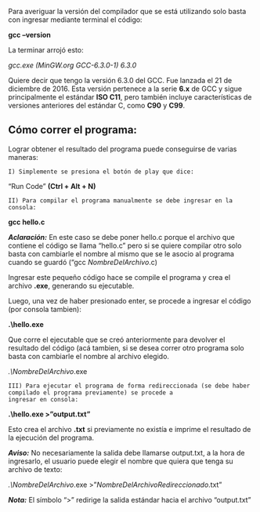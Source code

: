 Para averiguar la versión del compilador que se está utilizando solo basta con ingresar mediante terminal el código:

**gcc –version**

La terminar arrojó esto:

_gcc.exe (MinGW.org GCC-6.3.0-1) 6.3.0_

Quiere decir que tengo la versión 6.3.0 del GCC. Fue lanzada el 21 de diciembre de 2016. Esta versión pertenece a la serie **6.x** de GCC y sigue principalmente el estándar **ISO C11**, pero también incluye características de versiones anteriores del estándar C, como **C90** y **C99**.

## Cómo correr el programa:

Lograr obtener el resultado del programa puede conseguirse de varias maneras:

    I) Simplemente se presiona el botón de play que dice:
    
“Run Code” **(Ctrl + Alt + N)**
    
    II) Para compilar el programa manualmente se debe ingresar en la consola: 
  
   **gcc hello.c**
  
**_Aclaración:_** En este caso se debe poner hello.c porque el archivo que contiene el código se llama “hello.c” pero si se quiere compilar otro solo basta con cambiarle el nombre al mismo que se le asocio al programa cuando se guardó (“gcc *NombreDelArchivo*.c)

Ingresar este pequeño código hace se compile el programa y crea el archivo **.exe**, generando su ejecutable.

Luego, una vez de haber presionado enter, se procede a ingresar el código (por consola tambien):

**.\hello.exe**

Que corre el ejecutable que se creó anteriormente para devolver el resultado del código (acá tambien, si se desea correr otro programa solo basta con cambiarle el nombre al archivo elegido.

*.\NombreDelArchivo*.exe
  
    III) Para ejecutar el programa de forma redireccionada (se debe haber compilado el programa previamente) se procede a 
    ingresar en consola:
  
**.\hello.exe >”output.txt”**

Esto crea el archivo **.txt** si previamente no existía e imprime el resultado de la ejecución del programa.

**_Aviso:_** No necesariamente la salida debe llamarse output.txt, a la hora de ingresarlo, el usuario puede elegir el nombre que quiera que tenga su archivo de texto: 

*.\NombreDelArchivo*.exe >”*NombreDelArchivoRedireccionado*.txt”

**_Nota:_** El símbolo “>” redirige la salida estándar hacia el archivo “output.txt” 

